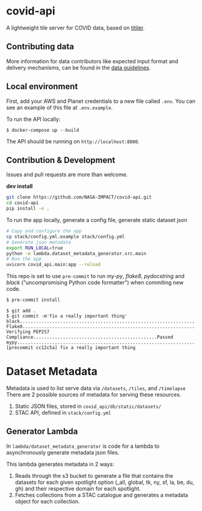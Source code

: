 # covid-api

A lightweight tile server for COVID data, based on [titiler](https://github.com/developmentseed/titiler).

## Contributing data
More information for data contributors like expected input format and delivery mechanisms, can be found in the [data guidelines](guidelines/README.md).

## Local environment

First, add your AWS and Planet credentials to a new file called `.env`. You can see an example of this file at `.env.example`.

To run the API locally:

```
$ docker-compose up --build
```

The API should be running on `http://localhost:8000`.

## Contribution & Development

Issues and pull requests are more than welcome.

**dev install**

```bash
git clone https://github.com/NASA-IMPACT/covid-api.git
cd covid-api
pip install -e .
```

To run the app locally, generate a config file, generate static dataset json

```bash
# Copy and configure the app
cp stack/config.yml.example stack/config.yml
# Generate json metadata
export RUN_LOCAL=true
python -m lambda.dataset_metadata_generator.src.main
# Run the app
uvicorn covid_api.main:app --reload
```

This repo is set to use `pre-commit` to run *my-py*, *flake8*, *pydocstring* and *black* ("uncompromising Python code formatter") when commiting new code.

```bash
$ pre-commit install
```

```
$ git add .
$ git commit -m'fix a really important thing'
black....................................................................Passed
Flake8...................................................................Passed
Verifying PEP257 Compliance..............................................Passed
mypy.....................................................................Passed
[precommit cc12c5a] fix a really important thing
 ```

# Dataset Metadata

Metadata is used to list serve data via `/datasets`, `/tiles`, and `/timelapse` There are 2 possible sources of metadata for serving these resources.

1. Static JSON files, stored in `covid_api/db/static/datasets/`
2. STAC API, defined in `stack/config.yml`

## Generator Lambda

In `lambda/dataset_metadata_generator` is code for a lambda to asynchronously generate metadata json files.

This lambda generates metadata in 2 ways:
1. Reads through the s3 bucket to generate a file that contains the datasets for each given spotlight option (_all, global, tk, ny, sf, la, be, du, gh) and their respective domain for each spotlight.
2. Fetches collections from a STAC catalogue and generates a metadata object for each collection.
